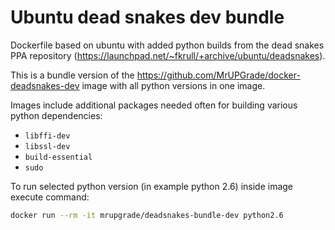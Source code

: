 # Ubuntu dead snakes dev bundle

Dockerfile based on ubuntu with added python builds from the dead snakes PPA repository
(https://launchpad.net/~fkrull/+archive/ubuntu/deadsnakes).

This is a bundle version of the https://github.com/MrUPGrade/docker-deadsnakes-dev image with all python 
versions in one image. 

Images include additional packages needed often for building various python dependencies:

 - `libffi-dev`
 - `libssl-dev`
 - `build-essential`
 - `sudo`
 
To run selected python version (in example python 2.6) inside image execute command:

```bash
docker run --rm -it mrupgrade/deadsnakes-bundle-dev python2.6
```

